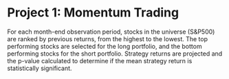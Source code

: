 # Project 1: Momentum Trading
For each month-end observation period, stocks in the universe (S&P500) are ranked by previous returns, from the highest to the lowest. The top performing stocks are selected for the long portfolio, and the bottom performing stocks for the short portfolio. Strategy returns are projected and the p-value calculated to determine if the mean strategy return is statistically significant.
